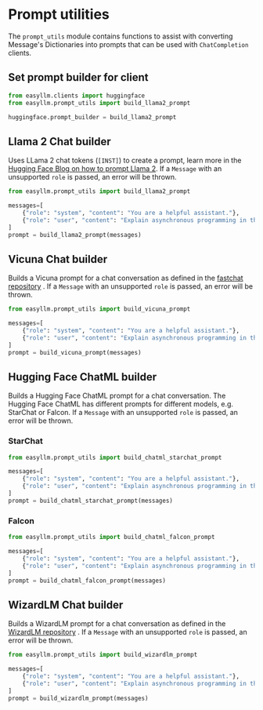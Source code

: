 # Prompt utilities

The `prompt_utils`  module contains functions to assist with converting Message's Dictionaries into prompts that can be used with `ChatCompletion` clients. 

## Set prompt builder for client

```python
from easyllm.clients import huggingface
from easyllm.prompt_utils import build_llama2_prompt

huggingface.prompt_builder = build_llama2_prompt
```

## Llama 2 Chat builder 

Uses LLama 2 chat tokens (`[INST]`) to create a prompt, learn more in the [Hugging Face Blog on how to prompt Llama 2](https://huggingface.co/blog/llama2#how-to-prompt-llama-2). If a `Message` with an unsupported `role` is passed, an error will be thrown.

```python
from easyllm.prompt_utils import build_llama2_prompt

messages=[
    {"role": "system", "content": "You are a helpful assistant."},
    {"role": "user", "content": "Explain asynchronous programming in the style of the pirate Blackbeard."},
]
prompt = build_llama2_prompt(messages)
```




## Vicuna Chat builder 

Builds a Vicuna prompt for a chat conversation as defined in the [fastchat repository](https://github.com/lm-sys/FastChat/blob/main/docs/vicuna_weights_version.md#prompt-template)
. If a `Message` with an unsupported `role` is passed, an error will be thrown.

```python
from easyllm.prompt_utils import build_vicuna_prompt

messages=[
    {"role": "system", "content": "You are a helpful assistant."},
    {"role": "user", "content": "Explain asynchronous programming in the style of the pirate Blackbeard."},
]
prompt = build_vicuna_prompt(messages)
```

## Hugging Face ChatML builder 

Builds a Hugging Face ChatML prompt for a chat conversation. The Hugging Face ChatML has different prompts for different models, e.g. StarChat or Falcon. If a `Message` with an unsupported `role` is passed, an error will be thrown.

### StarChat

```python
from easyllm.prompt_utils import build_chatml_starchat_prompt

messages=[
    {"role": "system", "content": "You are a helpful assistant."},
    {"role": "user", "content": "Explain asynchronous programming in the style of the pirate Blackbeard."},
]
prompt = build_chatml_starchat_prompt(messages)
```

### Falcon

```python
from easyllm.prompt_utils import build_chatml_falcon_prompt

messages=[
    {"role": "system", "content": "You are a helpful assistant."},
    {"role": "user", "content": "Explain asynchronous programming in the style of the pirate Blackbeard."},
]
prompt = build_chatml_falcon_prompt(messages)
```


## WizardLM Chat builder 

Builds a WizardLM prompt for a chat conversation as defined in the [WizardLM repository](https://github.com/nlpxucan/WizardLM/blob/main/WizardLM/src/infer_wizardlm13b.py#L79)
. If a `Message` with an unsupported `role` is passed, an error will be thrown.

```python
from easyllm.prompt_utils import build_wizardlm_prompt

messages=[
    {"role": "system", "content": "You are a helpful assistant."},
    {"role": "user", "content": "Explain asynchronous programming in the style of the pirate Blackbeard."},
]
prompt = build_wizardlm_prompt(messages)
```